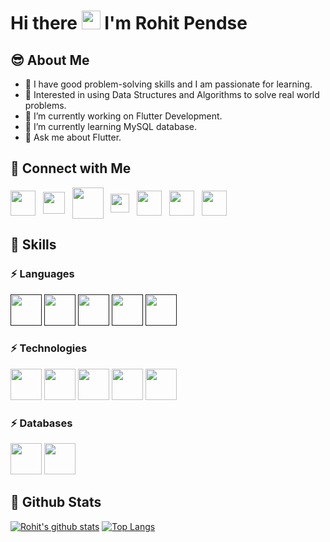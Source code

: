 
# Hi there <img src="https://raw.githubusercontent.com/MartinHeinz/MartinHeinz/master/wave.gif" width="30px"> I'm Rohit Pendse

## 😎 About Me
- 🔭 I have good problem-solving skills and I am passionate for learning.
- 🔭 Interested in using Data Structures and Algorithms to solve real world problems.
- 🔭 I’m currently working on Flutter Development.
- 🌱 I’m currently learning MySQL database.
- 💬 Ask me about Flutter.

## 🤝 Connect with Me
[<img align="center" src="https://img.icons8.com/color/48/000000/linkedin.png" width="40px"/>][linkedInProfile] &nbsp;
[<img align="center" src="https://user-images.githubusercontent.com/60605251/122860712-d715e680-d33b-11eb-9514-0ce3a989383b.png" width="35px"/>](mailto:rapendse2002@gmail.com) &nbsp;
[<img align="center" src="https://raw.githubusercontent.com/rahuldkjain/github-profile-readme-generator/master/src/images/icons/Social/geeks-for-geeks.svg" width="50px"/>][GFGProfile] &nbsp;
[<img align="center" src="https://raw.githubusercontent.com/rahuldkjain/github-profile-readme-generator/master/src/images/icons/Social/leet-code.svg" width="30px"/>][LeetCodeProfile] &nbsp;
[<img align="center" src="https://cdn.jsdelivr.net/npm/simple-icons@3.1.0/icons/codechef.svg" width="40px"/>][CodechefProfile] &nbsp;
[<img align="center" src="https://cdn.jsdelivr.net/npm/simple-icons@3.1.0/icons/codeforces.svg" width="40px"/>][CodeforcesProfile] &nbsp;
[<img align="center" src="https://raw.githubusercontent.com/rahuldkjain/github-profile-readme-generator/master/src/images/icons/Social/hackerrank.svg" width="40px"/>][HackerRankProfile] &nbsp;


[linkedInProfile]: https://www.linkedin.com/in/rohit-pendse-13465019b/
[GFGProfile]: https://auth.geeksforgeeks.org/user/rohitpendse138/practice/
[CodechefProfile]: https://www.codechef.com/users/rapendse_123
[CodeforcesProfile]: https://codeforces.com/profile/restless226
[LeetCodeProfile]: https://leetcode.com/restless226/
[HackerRankProfile]: https://www.hackerrank.com/rapendse2002

## 🚀 Skills

### ⚡ Languages
<code><a href="" target="_blank"><img height="50" src="https://img.icons8.com/color/48/000000/c-programming.png"></a></code>
<code><a href="" target="_blank"><img height="50" src="https://img.icons8.com/color/48/000000/c-plus-plus-logo.png"></a></code>
<code><a href="" target="_blank"><img height="50" src="https://www.vectorlogo.zone/logos/dartlang/dartlang-ar21.svg"></a></code>
<code><a href="" target="_blank"><img height="50" src="https://www.vectorlogo.zone/logos/java/java-ar21.svg"></a></code>
<code><a href="" target="_blank"><img height="50" src="https://www.vectorlogo.zone/logos/python/python-ar21.svg"></a></code>
<br>

### ⚡ Technologies 
<code><a href="https://flutter.dev/" target="_blank"><img height="50" src="https://www.vectorlogo.zone/logos/flutterio/flutterio-ar21.svg"></a></code>
<code><a href="https://www.android.com/" target="_blank"><img height="50" src="https://www.vectorlogo.zone/logos/android/android-ar21.svg"></a></code>
<code><a href="https://git-scm.com/" target="_blank"><img height="50" src="https://www.vectorlogo.zone/logos/git-scm/git-scm-ar21.svg"></a></code>
<code><a href="https://github.com/" target="_blank"><img height="50" src="https://www.vectorlogo.zone/logos/github/github-ar21.svg"></a></code>
<code><a href="https://play.google.com/" target="_blank"><img height="50" src="https://www.vectorlogo.zone/logos/google_play/google_play-ar21.svg"></a></code>
<br>

### ⚡ Databases
</code><code><a href="https://www.mysql.com/" target="_blank"><img height="50" src="https://www.vectorlogo.zone/logos/mysql/mysql-ar21.svg"></a></code>
<code><a href="https://www.firebase.com/" target="_blank"><img height="50" src="https://www.vectorlogo.zone/logos/firebase/firebase-ar21.svg"></a></code>
<br>

## 📃 Github Stats
[![Rohit's github stats](https://github-readme-stats.vercel.app/api?username=Rapendse123&theme=dark&show_icons=true)](https://github.com/Rapendse123/github-readme-stats)
[![Top Langs](https://github-readme-stats.vercel.app/api/top-langs/?username=Rapendse123&layout=compact&theme=dark)](https://github.com/Rapendse123/github-readme-stats)

